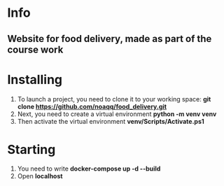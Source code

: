 <h1>Info</h1>
<h2>Website for food delivery, made as part of the course work</h2>
<h1>Installing</h1>

1. To launch a project, you need to clone it to your working space: **git clone https://github.com/noaqq/food_delivery.git**
2. Next, you need to create a virtual environment **python -m venv venv**
3. Then activate the virtual environment **venv/Scripts/Activate.ps1**

<h1>Starting</h1>

1. You need to write **docker-compose up -d --build**
2. Open **localhost**
